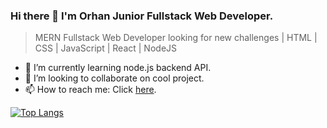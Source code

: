 ### Hi there 👋 I'm Orhan Junior Fullstack Web Developer.

> MERN Fullstack Web Developer looking for new challenges | HTML | CSS | JavaScript | React | NodeJS

- 🌱 I’m currently learning node.js backend API.
- 👯 I’m looking to collaborate on cool project.
- 📫 How to reach me: Click [here]((https://www.linkedin.com/in/orhan-kadirov/)).

[![Top Langs](https://github-readme-stats.vercel.app/api/top-langs/?username=OrhanKadirov&layout=compact)](https://github.com/anuraghazra/github-readme-stats)

<!--
**OrhanKadirov/OrhanKadirov** is a ✨ _special_ ✨ repository because its `README.md` (this file) appears on your GitHub profile.

Here are some ideas to get you started:

- 🔭 I’m currently working on ...
- 🌱 I’m currently learning ...
- 👯 I’m looking to collaborate on ...
- 🤔 I’m looking for help with ...
- 💬 Ask me about ...
- 📫 How to reach me: ...
- 😄 Pronouns: ...
- ⚡ Fun fact: ...
-->
